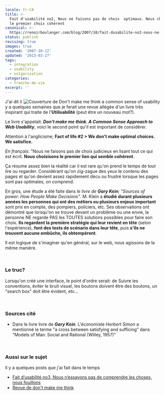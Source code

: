 ```yaml
---
locale: fr-CA
title: >-
  Fait d'usabilité no2, Nous ne faisons pas de choix  optimaux. Nous choisisons
  le premier choix cohérent
canonical: >-
  https://renoirboulanger.com/blog/2007/10/fait-dusabilite-no2-nous-ne-faisons-pas-de-choix-optimaux-nous-choisisons-le-premier-choix-coherent/
status: publish
revising: true
images: true
created: '2007-10-12'
updated: '2013-03-27'
tags:
  - integration
  - usability
  - vulgarisation
categories:
  - tranche-de-vie
excerpt: ''
---
```


<div style="float:right;"><img src="https://renoirboulanger.com/wp-content/uploads/2007/09/dmmt_cover.jpg" ALT="Couverture de Don't make me think a common sense of usability" style="border:0" /></div>J'ai dit il y a quelques semaines que je ferait une revue allégée d'un livre très inspirant qui traite de l'<strong>Utilisabilité</strong> (peut être un nouveau mot?).

Le livre s'appelait: <strong><em>Don't make me think. A Common Sense Approach to Web Usability</em></strong>, voici le second point qu'il est important de considérer.

Attention à l'anglicisme;
<strong>
Fact of life #2 &gt; We don't make optimal choices. We satisfice.</strong>

<!--more-->

<em>En français</em>: "Nous ne faisons pas de choix judicieux en lisant tout ce qui est écrit. <strong>Nous choisisons le premier lien qui semble cohérent</strong>.

Ça résume assez bien la réalité car il est rare qu'on prend le temps de tout lire ou regarder. Considérant qu'on zig-zague des yeux le contenu des pages et qu'on devient assez rapidement décu ou frustré lorsque les pages sont pas optimales, on comprend.

En gros, une étude a été faite dans <em>le livre de <strong>Gary Kein</strong>; "Sources of power: How People Make Decisions"</em>. M. Klein a <strong>étudié durant plusieurs années les personnes qui ont des métiers ou plusieurs enjeux important</strong> sont pris en compte, des pompiers, policiers, etc. Ses observations ont démontré que lorsqu'on se trouve devant un problème ou une envie, la personne NE regarde PAS les TOUTES solutions possibles pour faire son choix. <strong>Ils regardent la première stratégie qui leur revient en tête</strong> (selon l'expérience), <strong>font des tests de scénario dans leur tête</strong>, puis <strong>s'ils ne trouvent aucune embûche, ils obtempèrent</strong>.

Il est logique de s'imaginer qu'en général, sur le web, nous agissons de la même manière.
<p>&nbsp;</p>

<h3>Le truc?</h3>
Lorsqu'on créé une interface, le point d'ordre serait: de Suivre les conventions, éviter le bruit visuel, les boutons doivent être des boutons, un "search box" doit être évident, etc...
<p>&nbsp;</p>

<h3>Sources cité</h3>
<ul>
    <li> Dans le livre livre de <em><strong>Gary Kein</strong></em>. L'économiste <em>Herbert Simon</em> a mentionné le terme "a cross between satisfying and sufficing" dans "Models of Man: Social and Rational (Willey, 1957)"</li>
</ul>
<p>&nbsp;</p>

<h3>Aussi sur le sujet</h3>
Il y a quelques posts que j'ai fait dans le temps
<ul>
	<li><a href="/blog/2007/11/fait-dusabilite-no3-nous-nessayons-pas-de-comprendre-les-choses-nous-fouillons/">Fait d’usabilité no3, Nous n’essayons pas de comprendre les choses, nous fouillons</a></li>
	<li><a href="/blog/2007/09/revue-de-dont-make-me-think/">Revue de don't make me think</a></li>
</ul>